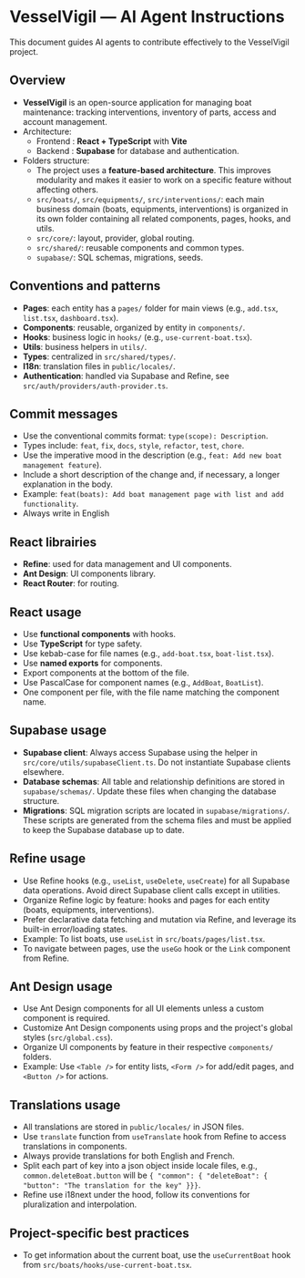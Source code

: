 # VesselVigil — AI Agent Instructions

This document guides AI agents to contribute effectively to the VesselVigil project.

## Overview
- **VesselVigil** is an open-source application for managing boat maintenance: tracking interventions, inventory of parts, access and account management.
- Architecture:
  - Frontend : **React + TypeScript** with **Vite**
  - Backend : **Supabase** for database and authentication.
- Folders structure:
  - The project uses a **feature-based architecture**. This improves modularity and makes it easier to work on a specific feature without affecting others.
  - `src/boats/`, `src/equipments/`, `src/interventions/`: each main business domain (boats, equipments, interventions) is organized in its own folder containing all related components, pages, hooks, and utils.
  - `src/core/`: layout, provider, global routing.
  - `src/shared/`: reusable components and common types.
  - `supabase/`: SQL schemas, migrations, seeds.

## Conventions and patterns
- **Pages**: each entity has a `pages/` folder for main views (e.g., `add.tsx`, `list.tsx`, `dashboard.tsx`).
- **Components**: reusable, organized by entity in `components/`.
- **Hooks**: business logic in `hooks/` (e.g., `use-current-boat.tsx`).
- **Utils**: business helpers in `utils/`.
- **Types**: centralized in `src/shared/types/`.
- **I18n**: translation files in `public/locales/`.
- **Authentication**: handled via Supabase and Refine, see `src/auth/providers/auth-provider.ts`.

## Commit messages
- Use the conventional commits format: `type(scope): Description`.
- Types include: `feat`, `fix`, `docs`, `style`, `refactor`, `test`, `chore`.
- Use the imperative mood in the description (e.g., `feat: Add new boat management feature`).
- Include a short description of the change and, if necessary, a longer explanation in the body.
- Example: `feat(boats): Add boat management page with list and add functionality`.
- Always write in English

## React librairies
- **Refine**: used for data management and UI components.
- **Ant Design**: UI components library.
- **React Router**: for routing.

## React usage
- Use **functional components** with hooks.
- Use **TypeScript** for type safety.
- Use kebab-case for file names (e.g., `add-boat.tsx`, `boat-list.tsx`).
- Use **named exports** for components.
- Export components at the bottom of the file.
- Use PascalCase for component names (e.g., `AddBoat`, `BoatList`).
- One component per file, with the file name matching the component name.

## Supabase usage
- **Supabase client**: Always access Supabase using the helper in `src/core/utils/supabaseClient.ts`. Do not instantiate Supabase clients elsewhere.
- **Database schemas**: All table and relationship definitions are stored in `supabase/schemas/`. Update these files when changing the database structure.
- **Migrations**: SQL migration scripts are located in `supabase/migrations/`. These scripts are generated from the schema files and must be applied to keep the Supabase database up to date.

## Refine usage
- Use Refine hooks (e.g., `useList`, `useDelete`, `useCreate`) for all Supabase data operations. Avoid direct Supabase client calls except in utilities.
- Organize Refine logic by feature: hooks and pages for each entity (boats, equipments, interventions).
- Prefer declarative data fetching and mutation via Refine, and leverage its built-in error/loading states.
- Example: To list boats, use `useList` in `src/boats/pages/list.tsx`.
- To navigate between pages, use the `useGo` hook or the `Link` component from Refine.

## Ant Design usage
- Use Ant Design components for all UI elements unless a custom component is required.
- Customize Ant Design components using props and the project's global styles (`src/global.css`).
- Organize UI components by feature in their respective `components/` folders.
- Example: Use `<Table />` for entity lists, `<Form />` for add/edit pages, and `<Button />` for actions.

## Translations usage
- All translations are stored in `public/locales/` in JSON files.
- Use `translate` function from `useTranslate` hook from Refine to access translations in components.
- Always provide translations for both English and French.
- Split each part of key into a json object inside locale files, e.g., `common.deleteBoat.button` will be `{ "common": { "deleteBoat": { "button": "The translation for the key" }}}`.
- Refine use i18next under the hood, follow its conventions for pluralization and interpolation.

## Project-specific best practices
- To get information about the current boat, use the `useCurrentBoat` hook from `src/boats/hooks/use-current-boat.tsx`.
